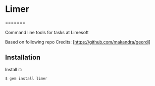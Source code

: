 # Limer
=======

Command line tools for tasks at Limesoft

Based on following repo
Credits: [https://github.com/makandra/geordi]

## Installation

Install it:

    $ gem install limer
